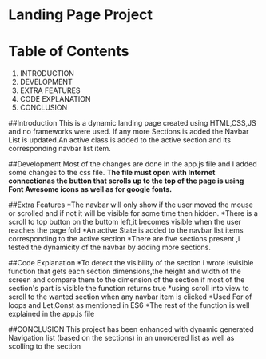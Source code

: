 # Landing Page Project

# Table of Contents
1. INTRODUCTION
2. DEVELOPMENT
3. EXTRA FEATURES
4. CODE EXPLANATION
5. CONCLUSION


##Introduction
This is a dynamic landing page created using HTML,CSS,JS and no frameworks were used. If any more Sections is added the Navbar List is 
updated.An active class is added to the active section and its corresponding navbar list item. 


##Development
Most of the changes are done in the app.js file and I added some changes to the css file.
**The file must open with Internet connectionas the button that scrolls up to the top of the page is using Font 
Awesome icons as well as for google fonts.**


##Extra Features
*The navbar will only show if the user moved the mouse or scrolled and if not it will be visible for some time then hidden.
*There is a scroll to top button on the buttom left,it becomes visible when the user reaches the page fold
*An active State is added to the navbar list items corresponding to the active section
*There are five sections present ,i tested the dynamicity of the navbar by adding more sections.



##Code Explanation
*To detect the visibility of the section i wrote isvisible function that gets each section dimensions,the height and width of the screen
and compare them to the dimension of the section if most of the section's part is visible the function returns true
*using scroll into view to scroll to the wanted section when any navbar item is clicked 
*Used For of loops and Let,Const as mentioned in ES6
*The rest of the function is well explained in the app.js file

##CONCLUSION
This project has been enhanced with dynamic generated Navigation list (based on the sections) in an unordered list as well as scolling to the section
